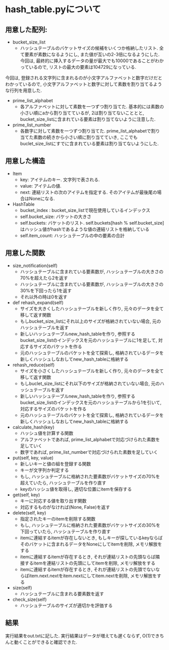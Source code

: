 # hash_table.pyについて
## 用意した配列:
* bucket_size_list
  * ハッシュテーブルのバケットサイズの候補をいくつか格納したリスト. 全て要素が素数になるようにし, また値が互いの2-3倍になるようにした. 今回は, 最終的に挿入するデータの量が最大でも10000であることがわかっているので, リストの最大の要素は104729になっている.

今回は, 登録される文字列に含まれるのが小文字アルファベットと数字だけだとわかっているので, 小文字アルファベットと数字に対して素数を割り当てるような行列を用意した.
* prime_list_alphabet
  * 各アルファベットに対して素数を一つずつ割り当てた. 基本的には素数の小さい順にaから割り当てているが, 2は割り当てないこととと, bucket_size_listに含まれている要素は割り当てないように注意した.
* prime_list_number
  * 各数字に対して素数を一つずつ割り当てた. prime_list_alphabetで割り当てた素数の続きから小さい順に割り当てていき, ここでもbuclet_size_listにすでに含まれている要素は割り当てないようにした.

## 用意した構造
* Item
  * key: アイテムのキー. 文字列で表される.
  * value: アイテムの値.
  * next: 連結リストの次のアイテムを指定する. そのアイテムが最後尾の場合はNoneになる.
* HashTable
  * bucket_index : bucket_size_listで現在使用しているインデックス
  * self.bucket_size: バケットの大きさ
  * self.buckets: バケットのリスト. self.buckets[hash % self.bucket_size]はハッシュ値がhashであるような値の連結リストを格納している
  * self.item_count: ハッシュテーブルの中の要素の合計

## 用意した関数
* size_notification(self)
  * ハッシュテーブルに含まれている要素数が, ハッシュテーブルの大きさの70%を超えたら2を返す
  * ハッシュテーブルに含まれている要素数が, ハッシュテーブルの大きさの30%を下回ったら1を返す
  * それ以外の時は0を返す
* def rehash_expand(self)
  * サイズを大きくしたハッシュテーブルを新しく作り, 元々のデータを全て移して返す関数
  * もしbucket_size_listにそれ以上のサイズが格納されていない場合, 元のハッシュテーブルを返す
  * 新しいハッシュテーブルnew_hash_tableを作り, 参照するbucket_size_listのインデックスを元のハッシュテーブルに1を足して, 対応するサイズのバケットを作る
  * 元のハッシュテーブルのバケットを全て探索し, 格納されているデータを新しくハッシュしなおしてnew_hash_tableに格納する
* rehash_reduce(self)
  * サイズを小さくしたハッシュテーブルを新しく作り, 元々のデータを全て移して返す関数
  * もしbuclet_size_listにそれ以下のサイズが格納されていない場合, 元のハッシュテーブルを返す
  * 新しいハッシュテーブルnew_hash_tableを作り, 参照するbucket_size_listのインデックスを元のハッシュテーブルから1を引いて, 対応するサイズのバケットを作る
  * 元のハッシュテーブルのバケットを全て探索し, 格納されているデータを新しくハッシュしなおしてnew_hash_tableに格納する
* calculate_hash(key)
  * ハッシュ値を計算する関数
  * アルファベットであれば, prime_list_alphabetで対応づけられた素数を足していく
  * 数字であれば, prime_list_numberで対応づけられた素数を足していく
* put(self, key, value)
  * 新しいキーと値の組を登録する関数
  * キーが文字列か判定する
  * もし, ハッシュテーブルに格納された要素数がバケットサイズの70%を超えていたら, ハッシュテーブルを作り直す
  * keyのハッシュ値を取得し, 適切な位置にitemを保存する
* get(self, key)
  * キーに対応する値を取り出す関数
  * 対応するものがなければ(None, False)を返す
* delete(self, key)
  * 指定されたキーのitemを削除する関数
  * もし, ハッシュテーブルに格納された要素数がバケットサイズの30%を下回っていたら, ハッシュテーブルを作り直す
  * itemに連結するitemが存在しないとき, もしキーが探しているkeyならばそのバケットに含まれるデータをNoneにしてitemを削除, メモリ解放をする
  * itemに連結するitemが存在するとき, それが連結リストの先頭ならば隣接するitemを連結リストの先頭にしてitemを削除, メモリ解放をする
  * itemに連結するitemが存在するとき, それが連結リストの先頭でないならばitem.next.nextをitem.nextにしてitem.nextを削除, メモリ解放をする
* size(self)
  * ハッシュテーブルに含まれる要素数を返す
* check_size(self)
  * ハッシュテーブルのサイズが適切かを評価する

## 結果
実行結果をout.txtに記した. 実行結果はデータが増えても遅くならず, O(1)できちんと動くことができると確認できた.
